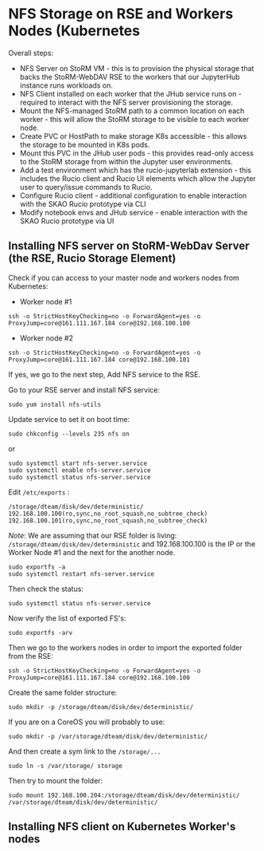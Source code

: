 # NFS Storage on RSE and Workers Nodes (Kubernetes

Overall steps:

- NFS Server on StoRM VM - this is to provision the physical storage that backs the StoRM-WebDAV RSE to the workers that our JupyterHub instance runs workloads on.
- NFS Client installed on each worker that the JHub service runs on - required to interact with the NFS server provisioning the storage.
- Mount the NFS-managed StoRM path to a common location on each worker - this will allow the StoRM storage to be visible to each worker node.
- Create PVC or HostPath to make storage K8s accessible - this allows the storage to be mounted in K8s pods.
- Mount this PVC in the JHub user pods - this provides read-only access to the StoRM storage from within the Jupyter user environments.
- Add a test environment which has the rucio-jupyterlab extension - this includes the Rucio client and Rucio UI elements which allow the Jupyter user to query/issue commands to Rucio.
- Configure Rucio client - additional configuration to enable interaction with the SKAO Rucio prototype via CLI
- Modify notebook envs and JHub service - enable interaction with the SKAO Rucio prototype via UI

## Installing NFS server on StoRM-WebDav Server (the RSE, Rucio Storage Element)

Check if you can access to your master node and workers nodes from Kubernetes:

- Worker node #1

```
ssh -o StrictHostKeyChecking=no -o ForwardAgent=yes -o ProxyJump=core@161.111.167.184 core@192.168.100.100
```

- Worker node #2

```
ssh -o StrictHostKeyChecking=no -o ForwardAgent=yes -o ProxyJump=core@161.111.167.184 core@192.168.100.101
```

If yes, we go to the next step, Add NFS service to the RSE.

Go to your RSE server and install NFS service:

```
sudo yum install nfs-utils
```

Update service to set it on boot time:


```
sudo chkconfig --levels 235 nfs on
```

or

```
sudo systemctl start nfs-server.service
sudo systemctl enable nfs-server.service
sudo systemctl status nfs-server.service
```

Edit `/etc/exports` :


```
/storage/dteam/disk/dev/deterministic/ 192.168.100.100(ro,sync,no_root_squash,no_subtree_check) 192.168.100.101(ro,sync,no_root_squash,no_subtree_check)
```

*Note*: We are assuming that our RSE folder is living: ``/storage/dteam/disk/dev/deterministic`` and 192.168.100.100 is the IP or the Worker Node #1 and the next for the another node.

```
sudo exportfs -a
sudo systemctl restart nfs-server.service
```

Then check the status:

````
sudo systemctl status nfs-server.service
````

Now verify the list of exported FS's:

```
sudo exportfs -arv
```

Then we go to the workers nodes in order to import the exported folder from the RSE:

```
ssh -o StrictHostKeyChecking=no -o ForwardAgent=yes -o ProxyJump=core@161.111.167.184 core@192.168.100.100
```

Create the same folder structure:

```
sudo mkdir -p /storage/dteam/disk/dev/deterministic/
```

If you are on a CoreOS you will probably to use:

```
sudo mkdir -p /var/storage/dteam/disk/dev/deterministic/
```

And then create a sym link to the ``/storage/...``

```
sudo ln -s /var/storage/ storage
```

Then try to mount the folder:

```
sudo mount 192.168.100.204:/storage/dteam/disk/dev/deterministic/ /var/storage/dteam/disk/dev/deterministic/
```




## Installing NFS client on Kubernetes Worker's nodes
